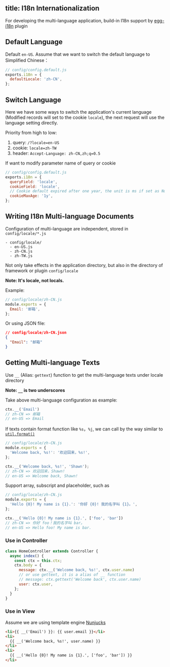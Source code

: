 title: I18n Internationalization
---

For developing the multi-language application, build-in I18n support by [egg-i18n](https://github.com/eggjs/egg-i18n) plugin

## Default Language

Default `en-US`. Assume that we want to switch the default language to Simplified Chinese：

```js
// config/config.default.js
exports.i18n = {
  defaultLocale: 'zh-CN',
};
```

## Switch Language

Here we have some ways to switch the application's current language (Modified records will set to the cookie `locale`), the next request will use the language setting directly.

Priority from high to low:

1. query: `/?locale=en-US`
2. cookie: `locale=zh-TW`
3. header: `Accept-Language: zh-CN,zh;q=0.5`

If want to modify parameter name of query or cookie

```js
// config/config.default.js
exports.i18n = {
  queryField: 'locale',
  cookieField: 'locale',
  // Cookie default expired after one year, the unit is ms if set as Number
  cookieMaxAge: '1y',
};
```

## Writing I18n Multi-language Documents

Configuration of multi-language are independent, stored in `config/locale/*.js`

```
- config/locale/
  - en-US.js
  - zh-CN.js
  - zh-TW.js
```

Not only take effects in the application directory, but also in the directory of framework or plugin `config/locale`

 **Note: It's locale, not locals.**

Example:

```js
// config/locale/zh-CN.js
module.exports = {
  Email: '邮箱',
};
```

Or using JSON file:

```json
// config/locale/zh-CN.json
{
  "Email": "邮箱"
}
```

## Getting Multi-language Texts

Use `__` (Alias: `gettext`) function to get the multi-language texts under locale directory

__Note: `__` is two underscores__

Take above multi-language configuration as example:

```js
ctx.__('Email')
// zh-CN => 邮箱
// en-US => Email
```

If texts contain format function like `%s`，`%j`, we can call by the way similar to [`util.format()`](https://nodejs.org/api/util.html#util_util_format_format_args)

```js
// config/locale/zh-CN.js
module.exports = {
  'Welcome back, %s!': '欢迎回来，%s!',
};

ctx.__('Welcome back, %s!', 'Shawn');
// zh-CN => 欢迎回来，Shawn!
// en-US => Welcome back, Shawn!
```

Support array, subscript and placeholder, such as

```js
// config/locale/zh-CN.js
module.exports = {
  'Hello {0}! My name is {1}.': '你好 {0}! 我的名字叫 {1}。',
};

ctx.__('Hello {0}! My name is {1}.', ['foo', 'bar'])
// zh-CN => 你好 foo！我的名字叫 bar。
// en-US => Hello foo! My name is bar.
```

### Use in Controller

```js
class HomeController extends Controller {
  async index() {
    const ctx = this.ctx;
    ctx.body = {
      message: ctx.__('Welcome back, %s!', ctx.user.name)
      // or use gettext, it is a alias of __ function
      // message: ctx.gettext('Welcome back', ctx.user.name)
      user: ctx.user,
    };
  }
}
```

### Use in View

Assume we are using template engine [Nunjucks](https://github.com/eggjs/egg-view-nunjucks)

```html
<li>{{ __('Email') }}: {{ user.email }}</li>
<li>
  {{ __('Welcome back, %s!', user.name) }}
</li>
<li>
  {{ __('Hello {0}! My name is {1}.', ['foo', 'bar']) }}
</li>
```
